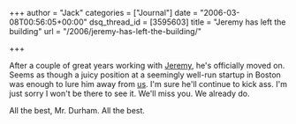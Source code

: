 +++
author = "Jack"
categories = ["Journal"]
date = "2006-03-08T00:56:05+00:00"
dsq_thread_id = [3595603]
title = "Jeremy has left the building"
url = "/2006/jeremy-has-left-the-building/"

+++

After a couple of great years working with [Jeremy][1], he's officially moved on. Seems as though a juicy position at a seemingly well-run startup in Boston was enough to lure him away from [us][2]. I'm sure he'll continue to kick ass. I'm just sorry I won't be there to see it. We'll miss you. We already do. 

All the best, Mr. Durham. All the best. 

[1]: <http://www.jeremydurham.com/> 

[2]: <http://www.fusionary.com/>